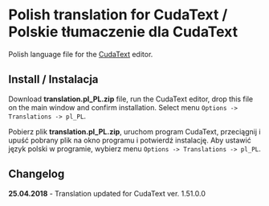 # Polish translation for CudaText / Polskie tłumaczenie dla CudaText

Polish language file for the [CudaText](https://github.com/Alexey-T/CudaText) editor.

## Install / Instalacja

Download **translation.pl_PL.zip** file, run the CudaText editor, drop this file on the main window and confirm installation. Select menu `Options -> Translations -> pl_PL`.

Pobierz plik **translation.pl_PL.zip**, uruchom program CudaText, przeciągnij i upuść pobrany plik na okno programu i potwierdź instalację.
Aby ustawić język polski w programie, wybierz menu `Options -> Translations -> pl_PL`.

## Changelog

**25.04.2018** - Translation updated for CudaText ver. 1.51.0.0